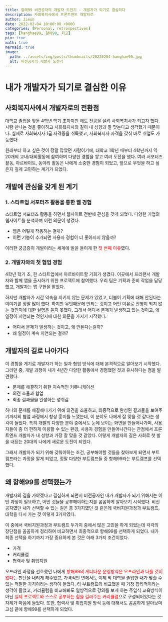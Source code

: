 ```yaml
---
title: 항해99 비전공자의 개발자 도전기 - 개발자가 되기로 결심하다
description: 사회복지사에서 프론트엔드 개발자로
author: Jieun
date: 2022-02-04 10:00:00 +0800
categories: [Personal, retrospectives]
tags: [hanghae99, 항해99, 회고]
pin: true
math: true
mermaid: true
image:
  path: ../assets/img/posts/thumbnails/20220204-hanghae99.jpg
  alt: 비전공자의 개발자 도전기
---
```


# 내가 개발자가 되기로 결심한 이유

## 사회복지사에서 개발자로의 전환점

대학교 졸업을 앞둔 4학년 학기 초까지만 해도 전공을 살려 사회복지사가 되고자 했다. 사람 만나는 것을 좋아하고 사회복지사의 길이 내 성향과 잘 맞는다고 생각했기 때문이다. 실제로 사회복지사 1급 자격증을 취득했고, 사회복지사 자격을 갖춰 바로 취업도 가능했다.

원래부터 하고 싶은 것이 정말 많았던 사람이기에, 대학교 1학년 때부터 4학년까지 약 20개의 교내/대외활동에 참여하며 다양한 경험을 쌓고 여러 도전을 했다. 여러 서포터즈 활동, 아르바이트, 동아리 활동은 나에게 소중한 경험이 되었고, 앞으로 무엇을 하고 싶은지 깊게 고민하는 계기가 되었다.

## 개발에 관심을 갖게 된 계기

### 1. 스타트업 서포터즈 활동을 통한 웹 경험

스타트업 서포터즈 활동을 하면서 웹사이트 전반에 관심을 갖게 되었다. 다양한 기업의 웹사이트를 분석하며 이런 의문이 생겼다.

- 웹은 어떻게 작동하는 걸까?
- 이런 기능이 추가되면 사용자 경험이 더 좋아지지 않을까?

이러한 궁금증이 개발이라는 세계에 발을 들이게 한 <font color='red'>첫 번째 이유</font>였다.

### 2. 개발자와의 첫 협업 경험

4학년 학기 초, 한 스타트업에서 아르바이트할 기회가 생겼다. 이곳에서 프리랜서 개발자와 함께 앱을 출시하기 위한 프로젝트에 참여했다. 우리 팀은 기획과 준비 작업을 담당했고, 개발자는 앱 구현을 맡았다.

하지만 개발자가 시간 약속을 지키지 않는 문제가 있었고, 더불어 기획에 대해 안된다는 이야기를 정말 많이 했다. 하지만 무엇때문에 안되는 것이고 어떤 이유로 진행이 되지 않는 것인지에 대한 설명은 듣지 못했다. 그래서 어디서 문제가 발생하고 있는 것이고, 왜 일정이 지연되는 것인지에 대한 의문을 가지기 시작했다.

- 어디서 문제가 발생하는 것이고, 왜 안된다는걸까?
- 왜 일정이 계속 지연되는 걸까?

## 개발자의 길로 나아가다

이 경험을 계기로 개발자가 하는 일과 협업 방식에 대해 본격적으로 알아보기 시작했다. 그러던 중, 개발 과정이 내가 4년간 다양한 활동에서 경험했던 것과 유사하다는 점을 발견했다.

- 문제를 해결하기 위한 지속적인 커뮤니케이션
- 의견 조율과 협업
- 최종 결과물을 완성하는 성취감

하나의 문제를 해결해나가기 위해 의견을 조율하고, 최종적으로 완성된 결과물을 보여주기까지의 협업 과정에서 항상 흥미를 느꼈는데, 이 분야도 나에게 잘 맞을 것 같다는 생각이 들었다. 특히 개발의 다양한 분야 중에서도 눈에 보이는 화면을 만들어나가며, 사용자들이 좀 더 편하게 이용할 수 있는 환경, 사용자 경험을 만들어나간다는 관점에서 프론트엔드 개발자가 내 성향과 가장 잘 맞을 것 같았다. 이렇게 개발자의 길은 사회로 첫 발을 내딛는 20대의 나에게 새로운 도전이 되었다.

그래서 개발자가 되기 위해 갖춰야하는 조건, 공부해야할 것들을 찾아보게 되면서 부트캠프라는 과정을 알게 되었고, 정말 다양한 부트캠프들 중 항해99라는 부트캠프를 선택했다.

## 왜 항해99를 선택했는가

개발자의 길을 가야겠다고 결심하게 되면서 비전공자인 내가 개발자가 되기 위해서는 어떤 과정이 필요하고, 어떤 것들을 공부해야하는지를 꼼꼼하게 알아보기 시작했다. 비전공자였던 내가 선택할 수 있는 길은 총 3가지였던 것 같은데 국비지원과정과 부트캠프, 대학을 다시 가는 것 이렇게 3가지였다.

이 중에서 국비지원과정과 부트캠프 두가지 중에서 많은 고민을 하게 되었는데 각각의 장단점을 꼼꼼하게 정리하여 비교하면서 최종적으로 항해99를 선택하게 되었다. 내가 최종 선택을 하기까지 가장 중요하게 본 것은 아래 3가지 조건이었다.

- 가격
- 커리큘럼
- 협력사 및 취업지원

오프라인 과정을 선호했던 나에게 <font color='red'>항해99의 게더타운 운영방식은 오프라인과 다를 것이 없다</font>는 판단을 내리게 해주었고, 가격적인 면에서도 이제 막 대학을 졸업한 내가 맞출 수 있는 적절한 가격이라는 생각이 들었다. 타 부트캠프와 비교했을 때 가장 합리적이라는 생각이 들었고, 커리큘럼을 비교해봐도 일방적으로 강의를 보게 하는 주입식 교육방식이 아닌 <font color='red'>실제 프로젝트와 스스로 공부하는 힘을 길러주는 커리큘럼</font>으로 구성되어있다는 것 자체가 마음에 들었다. 또한, 협력사 및 취업지원 방식 등에 대해서도 꼼꼼하게 알아보며 고심 끝에 항해99를 선택하게 되었다.

---
